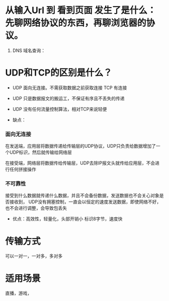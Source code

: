 # 从输入Url 到 看到页面 发生了是什么：先聊网络协议的东西，再聊浏览器的协议。

1. DNS 域名查询：


# UDP和TCP的区别是什么？
 - UDP 面向无连接。不需获取数据之前获取连接   TCP 有连接
 - UDP 只是数据报文的搬运工，不保证有序且不丢失的传递
 - UDP 没有任何流量控制算法，相对TCP来说轻便

- 缺点：
### 面向无连接
 在发送端，应用层将数据传递给传输层的UDP协议，UDP只负责给数据增加了一个UDP标识，然后就传输给网络层

在接受端，网络层将数据传给传输层，UDP去除IP报文头就传给应用层，不会进行任何拼接操作

### 不可靠性
 接受到什么数据就传递什么数据，并且不会备份数据，发送数据也不会关心对象是否接收到，
 UDP没有拥塞控制，一直会以恒定的速度发送数据，即使网络不好，也不会进行调整，会导致包丢失

- 优点：高效性，轻量化，头部开销小 标识8字节，速度快

# 传输方式 
可以一对一，一对多，多对多
# 适用场景
直播，游戏，